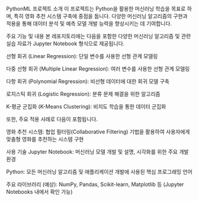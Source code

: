 PythonML
프로젝트 소개
이 프로젝트는 Python을 활용한 머신러닝 학습을 목표로 하며, 특히 영화 추천 시스템 구축에 중점을 둡니다. 다양한 머신러닝 알고리즘의 구현과 적용을 통해 데이터 분석 및 예측 모델 개발 능력을 향상시키는 데 기여합니다.

주요 기능 및 내용
본 레포지토리에는 다음을 포함한 다양한 머신러닝 알고리즘 및 관련 실습 자료가 Jupyter Notebook 형식으로 제공됩니다.

선형 회귀 (Linear Regression): 단일 변수를 사용한 선형 관계 모델링

다중 선형 회귀 (Multiple Linear Regression): 여러 변수를 사용한 선형 관계 모델링

다항 회귀 (Polynomial Regression): 비선형 데이터에 대한 회귀 모델 구축

로지스틱 회귀 (Logistic Regression): 분류 문제 해결을 위한 알고리즘

K-평균 군집화 (K-Means Clustering): 비지도 학습을 통한 데이터 군집화

또한, 주요 적용 사례로 다음이 포함됩니다.

영화 추천 시스템: 협업 필터링(Collaborative Filtering) 기법을 활용하여 사용자에게 맞춤형 영화를 추천하는 시스템 구현

사용 기술
Jupyter Notebook: 머신러닝 모델 개발 및 설명, 시각화를 위한 주요 개발 환경

Python: 모든 머신러닝 알고리즘 및 애플리케이션 개발에 사용된 핵심 프로그래밍 언어

주요 라이브러리 (예상): NumPy, Pandas, Scikit-learn, Matplotlib 등 (Jupyter Notebooks 내에서 확인 가능)
